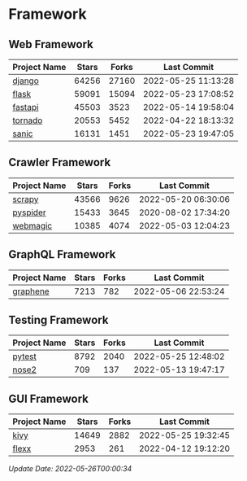 # Framework

## Web Framework
| Project Name | Stars | Forks | Last Commit |
| ------------ | ----- | ----- | ----------- |
| [django](https://github.com/django/django) | 64256 | 27160 | 2022-05-25 11:13:28 |
| [flask](https://github.com/pallets/flask) | 59091 | 15094 | 2022-05-23 17:08:52 |
| [fastapi](https://github.com/tiangolo/fastapi) | 45503 | 3523 | 2022-05-14 19:58:04 |
| [tornado](https://github.com/tornadoweb/tornado) | 20553 | 5452 | 2022-04-22 18:13:32 |
| [sanic](https://github.com/sanic-org/sanic) | 16131 | 1451 | 2022-05-23 19:47:05 |

## Crawler Framework
| Project Name | Stars | Forks | Last Commit |
| ------------ | ----- | ----- | ----------- |
| [scrapy](https://github.com/scrapy/scrapy) | 43566 | 9626 | 2022-05-20 06:30:06 |
| [pyspider](https://github.com/binux/pyspider) | 15433 | 3645 | 2020-08-02 17:34:20 |
| [webmagic](https://github.com/code4craft/webmagic) | 10385 | 4074 | 2022-05-03 12:04:23 |

## GraphQL Framework
| Project Name | Stars | Forks | Last Commit |
| ------------ | ----- | ----- | ----------- |
| [graphene](https://github.com/graphql-python/graphene) | 7213 | 782 | 2022-05-06 22:53:24 |

## Testing Framework
| Project Name | Stars | Forks | Last Commit |
| ------------ | ----- | ----- | ----------- |
| [pytest](https://github.com/pytest-dev/pytest) | 8792 | 2040 | 2022-05-25 12:48:02 |
| [nose2](https://github.com/nose-devs/nose2) | 709 | 137 | 2022-05-13 19:47:17 |

## GUI Framework
| Project Name | Stars | Forks | Last Commit |
| ------------ | ----- | ----- | ----------- |
| [kivy](https://github.com/kivy/kivy) | 14649 | 2882 | 2022-05-25 19:32:45 |
| [flexx](https://github.com/flexxui/flexx) | 2953 | 261 | 2022-04-12 19:12:20 |

*Update Date: 2022-05-26T00:00:34*